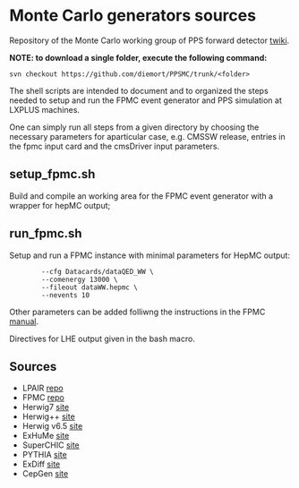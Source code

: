 # Monte Carlo generators sources

Repository of the Monte Carlo working group of PPS forward detector [twiki](https://twiki.cern.ch/twiki/bin/viewauth/CMS/CTppsMC).

**NOTE: to download a single folder, execute the following command:**

`svn checkout https://github.com/diemort/PPSMC/trunk/<folder>`

The shell scripts are intended to document and to organized the steps needed to setup and run the FPMC event generator and PPS simulation at LXPLUS machines.

One can simply run all steps from a given directory by choosing the necessary parameters for aparticular case, e.g. CMSSW release, entries in the fpmc input card and the cmsDriver input parameters.

## setup_fpmc.sh
Build and compile an working area for the FPMC event generator with a wrapper for hepMC output;

## run_fpmc.sh
Setup and run a FPMC instance with minimal parameters for HepMC output:

```
        --cfg Datacards/dataQED_WW \
        --comenergy 13000 \
        --fileout dataWW.hepmc \
        --nevents 10
```

Other parameters can be added folliwng the instructions in the FPMC [manual](https://arxiv.org/pdf/1102.2531.pdf).

Directives for LHE output given in the bash macro.

## Sources

- LPAIR [repo](https://github.com/forthommel/lpair)
- FPMC [repo](https://github.com/fpmc-hep/fpmc)
- Herwig7 [site](https://herwig.hepforge.org/tutorials/index.html)
- Herwig++ [site](https://herwig.hepforge.org/versions.html)
- Herwig v6.5 [site](https://www.hep.phy.cam.ac.uk/theory/webber/Herwig/herwig65.html)
- ExHuMe [site](https://exhume.hepforge.org/)
- SuperCHIC [site](https://superchic.hepforge.org/)
- PYTHIA [site](http://home.thep.lu.se/~torbjorn/Pythia.html)
- ExDiff [site](https://exdiff.hepforge.org/)
- CepGen [site](https://cepgen.hepforge.org/)
